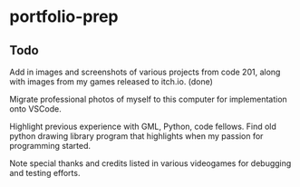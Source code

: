 # portfolio-prep

## Todo

Add in images and screenshots of various projects from code 201, along with images from my games released to itch.io. (done)

Migrate professional photos of myself to this computer for implementation onto VSCode.

Highlight previous experience with GML, Python, code fellows. Find old python drawing library program that highlights when my passion for programming started.

Note special thanks and credits listed in various videogames for debugging and testing efforts.
